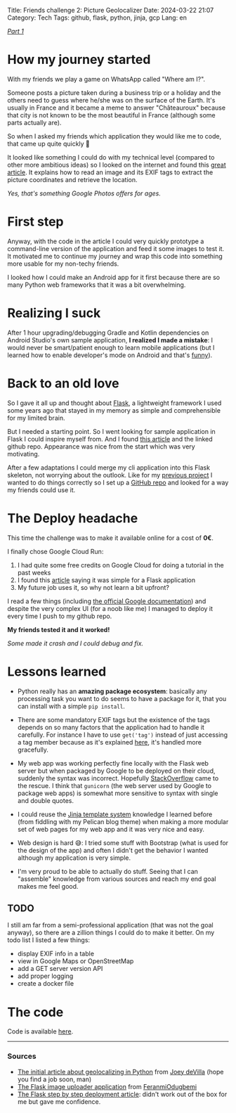 Title: Friends challenge 2: Picture Geolocalizer
Date: 2024-03-22 21:07
Category: Tech
Tags: github, flask, python, jinja, gcp
Lang: en

_[Part 1]({filename}/articles/fake-app-real-learning.md)_

# How my journey started

With my friends we play a game on WhatsApp called "Where am I?".

Someone posts a picture taken during a business trip or a holiday and the others need to guess where he/she was on the surface of the Earth. It's usually in France and it became a meme to answer "Châteauroux" because that city is not known to be the most beautiful in France (although some parts actually are).

So when I asked my friends which application they would like me to code, that came up quite quickly 🙂

It looked like something I could do with my technical level (compared to other more ambitious ideas) so I looked on the internet and found this [great article](https://auth0.com/blog/read-edit-exif-metadata-in-photos-with-python/). It explains how to read an image and its EXIF tags to extract the picture coordinates and retrieve the location.

_Yes, that's something Google Photos offers for ages._

# First step

Anyway, with the code in the article I could very quickly prototype a command-line version of the application and feed it some images to test it. It motivated me to continue my journey and wrap this code into something more usable for my non-techy friends.

I looked how I could make an Android app for it first because there are so many Python web frameworks that it was a bit overwhelming.

# Realizing I suck

After 1 hour upgrading/debugging Gradle and Kotlin dependencies on Android Studio's own sample application, **I realized I made a mistake**: I would never be smart/patient enough to learn mobile applications (but I learned how to enable developer's mode on Android and that's [funny](https://developer.android.com/studio/debug/dev-options)).

# Back to an old love

So I gave it all up and thought about [Flask](https://flask.palletsprojects.com/en/3.0.x/), a lightweight framework I used some years ago that stayed in my memory as simple and comprehensible for my limited brain.

But I needed a starting point. So I went looking for sample application in Flask I could inspire myself from. And I found [this article](https://dev.to/feranmiodugbemi/image-conversion-web-app-with-python-1e18) and the linked github repo. Appearance was nice from the start which was very motivating.

After a few adaptations I could merge my cli application into this Flask skeleton, not worrying about the outlook. Like for my [previous project]({filename}/articles/fake-app-real-learning.md) I wanted to do things correctly so I set up a [GitHub repo](https://github.com/frica/photolocator/) and looked for a way my friends could use it.

# The Deploy headache

This time the challenge was to make it available online for a cost of **0€**.

I finally chose Google Cloud Run:

1. I had quite some free credits on Google Cloud for doing a tutorial in the past weeks
2. I found this [article](https://medium.com/google-cloud/deploy-a-python-flask-server-using-google-cloud-run-d47f728cc864) saying it was simple for a Flask application
3. My future job uses it, so why not learn a bit upfront?

I read a few things (including [the official Google documentation](https://cloud.google.com/run/docs/quickstarts/build-and-deploy/deploy-python-service)) and despite the very complex UI (for a noob like me) I managed to deploy it every time I push to my github repo.

**My friends tested it and it worked!**

_Some made it crash and I could debug and fix._

# Lessons learned

* Python really has an **amazing package ecosystem**: basically any processing task you want to do seems to have a package for it, that you can install with a simple `pip install`.

* There are some mandatory EXIF tags but the existence of the tags depends on so many factors that the application had to handle it carefully. For instance I have to use `get('tag')` instead of just accessing a tag member because as it's explained [here](https://exif.readthedocs.io/en/latest/usage.html#accessing-tags), it's handled more gracefully.

* My web app was working perfectly fine locally with the Flask web server but when packaged by Google to be deployed on their cloud, suddenly the syntax was incorrect. Hopefully [StackOverflow](https://stackoverflow.com/questions/72422403/python-syntaxerror-f-string-unmatched) came to the rescue. I think that `gunicorn` (the web server used by Google to package web apps) is somewhat more sensitive to syntax with single and double quotes.

* I could reuse the [Jinja template system](https://jinja.palletsprojects.com/en/3.1.x/) knowledge I learned before (from fiddling with my Pelican blog theme) when making a more modular set of web pages for my web app and it was very nice and easy.

* Web design is hard 😅: I tried some stuff with Bootstrap (what is used for the design of the app) and often I didn't get the behavior I wanted although my application is very simple.

* I'm very proud to be able to actually do stuff. Seeing that I can "assemble" knowledge from various sources and reach my end goal makes me feel good.

## TODO

I still am far from a semi-professional application (that was not the goal anyway), so there are a zillion things I could do to make it better. On my todo list I listed a few things:

* display EXIF info in a table
* view in Google Maps or OpenStreetMap
* add a GET server version API
* add proper logging
* create a docker file

# The code

Code is available [here](https://github.com/frica/photolocator/).

---

### Sources

* [The initial article about geolocalizing in Python](https://auth0.com/blog/read-edit-exif-metadata-in-photos-with-python/) from [Joey deVilla](https://www.globalnerdy.com/) (hope you find a job soon, man)
* [The Flask image uploader application](https://dev.to/feranmiodugbemi/image-conversion-web-app-with-python-1e18) from [FeranmiOdugbemi](https://github.com/feranmiodugbemi)
* [The Flask step by step deployment article](https://medium.com/google-cloud/deploy-a-python-flask-server-using-google-cloud-run-d47f728cc864): didn't work out of the box for me but gave me confidence.
